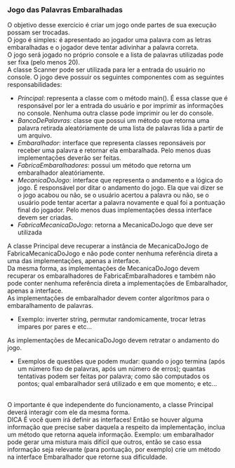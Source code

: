 <h3>Jogo das Palavras Embaralhadas</h3>
O objetivo desse exercício é criar um jogo onde partes de sua execução possam ser trocadas. 
<br>O jogo é simples: é apresentado ao jogador uma palavra com as letras embaralhadas e o jogador deve tentar adivinhar a palavra correta. 
<br>O jogo será jogado no próprio console e a lista de palavras utilizadas pode ser fixa (pelo menos 20).
<br>A classe Scanner pode ser utilizada para ler a entrada do usuário no console.
O jogo deve possuir os seguintes componentes com as seguintes responsabilidades:<br>
<ul>
	<li> <i>Principal</i>: representa a classe com o método main(). É essa classe que é responsável por ler a entrada do usuário e por imprimir as informações no console. Nenhuma outra classe pode imprimir ou ler do console.</li>
	<li> <i>BancoDePalavras</i>: classe que possui um método que retorna uma palavra retirada aleatóriamente de uma lista de palavras lida a partir de um arquivo.</li>
	<li> <i>Embaralhador</i>: interface que representa classes reponsáveis por receber uma palavra e retornar ela embaralhada. Pelo menos duas implementações deverão ser feitas.</li>
	<li> <i>FabricaEmbaralhadores</i>: possui um método que retorna um embaralhador aleatóriamente.</li>
	<li> <i>MecanicaDoJogo</i>: interface que representa o andamento e a lógica do jogo. É responsável por ditar o andamento do jogo. Ela que vai dizer se o jogo acabou ou não, se o usuário acertou a
	palavra ou não, se o usuário pode tentar acertar a palavra novamente e qual foi a pontuação final do jogador. Pelo menos duas implementações dessa interface devem ser criadas.</li>
	<li><i>FabricaMecanicaDoJogo</i>: retorna a MecanicaDoJogo que deve ser utilizada</li>
</ul>

A classe Principal deve recuperar a instância de MecanicaDoJogo de FabricaMecanicaDoJogo e não pode conter nenhuma referência direta a uma das implementações, apenas a interface. 
<br>Da mesma forma, as implementações de MecanicaDoJogo devem recuperar os embaralhadores de FabricaEmbaralhadores e também não pode conter nenhuma referência direta a implementações de Embaralhador, apenas a interface.
<br>As implementações de embaralhador devem conter algoritmos para o embaralhamento de palavras. 
<ul>
	<li>Exemplo: inverter string, permutar randomicamente, trocar letras impares por pares e etc...</li> 
</ul>
	As implementações de MecanicaDoJogo devem retratar o andamento do jogo.
	<ul> 
	<li>Exemplos de questões que podem mudar: quando o jogo termina (após um número fixo de palavras, após um número de erros); quantas tentativas podem ser feitas por palavra; como são computados os pontos; qual embaralhador será utilizado e em que momento; e etc...</li> 
	</ul>
<br>O importante é que independente do funcionamento, a classe Principal deverá interagir com ele da mesma forma.
<br>DICA É você quem irá definir as interfaces! Então se houver alguma informação que precise saber daquela a respeito da implementação, inclua um método que retorna aquela informação. Exemplo: um embaralhador pode gerar uma mistura mais difícil que outros, então se caso essa informação seja relevante (para pontuação, por exemplo) crie um método na interface Embaralhador que retorne sua dificuldade.